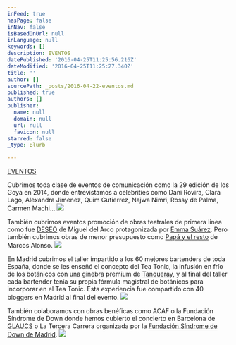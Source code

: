 ```yaml
---
inFeed: true
hasPage: false
inNav: false
isBasedOnUrl: null
inLanguage: null
keywords: []
description: EVENTOS
datePublished: '2016-04-25T11:25:56.216Z'
dateModified: '2016-04-25T11:25:27.340Z'
title: ''
author: []
sourcePath: _posts/2016-04-22-eventos.md
published: true
authors: []
publisher:
  name: null
  domain: null
  url: null
  favicon: null
starred: false
_type: Blurb

---
```

[EVENTOS][0]

Cubrimos toda clase de eventos de comunicación como la 29 edición de los Goya en 2014, donde entrevistamos a celebrities como Dani Rovira, Clara Lago, Alexandra Jimenez, Quim Gutierrez, Najwa Nimri, Rossy de Palma, Carmen Machi...
![](https://the-grid-user-content.s3-us-west-2.amazonaws.com/0eca677e-8b87-4fdf-8a58-46fb4add7932.png)

También cubrimos eventos promoción de obras teatrales de primera línea como fue [DESEO][1] de Miguel del Arco protagonizada por [Emma Suárez][1]. Pero también cubrimos obras de menor presupuesto como [Papá y el resto][2] de Marcos Alonso. ![](https://the-grid-user-content.s3-us-west-2.amazonaws.com/84f9077f-306e-4f28-8683-3b3305ce1a19.png)

En Madrid cubrimos el taller impartido a los 60 mejores bartenders de toda España, donde se les enseñó el concepto del Tea Tonic, la infusión en frío de los botánicos con una ginebra premium de [Tanqueray][3], y al final del taller cada bartender tenía su propia fórmula magistral de botánicos para incorporar en el Tea Tonic. Esta experiencia fue compartido con 40 bloggers en Madrid al final del evento.
![](https://the-grid-user-content.s3-us-west-2.amazonaws.com/522821ad-9788-411b-ab0b-b99d6d087b66.png)

También colaboramos con obras benéficas como ACAF o la Fundación Síndrome de Down donde hemos cubierto el concierto en Barcelona de [GLAUCS][4] o La Tercera Carrera organizada por la [Fundación Síndrome de Down de Madrid][5].
![](https://the-grid-user-content.s3-us-west-2.amazonaws.com/64e6a9b4-cea9-4f57-b327-a882ec72f309.png)

[0]: https://vimeopro.com/visioncut/eventos
[1]: https://www.youtube.com/watch?v=78lVJPYWPaw
[2]: https://vimeopro.com/visioncut/eventos/video/85241952
[3]: https://vimeopro.com/visioncut/eventos/video/58537291
[4]: https://vimeopro.com/visioncut/eventos/video/127539264
[5]: https://vimeopro.com/visioncut/eventos/video/77179061